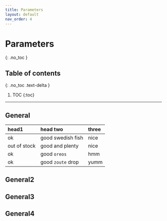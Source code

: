 ```yaml
---
title: Parameters
layout: default
nav_order: 4
---
```


# Parameters
{: .no_toc }

## Table of contents
{: .no_toc .text-delta }

1. TOC
{:toc}

---

## General

| head1        | head two          | three |
|:-------------|:------------------|:------|
| ok           | good swedish fish | nice  |
| out of stock | good and plenty   | nice  |
| ok           | good `oreos`      | hmm   |
| ok           | good `zoute` drop | yumm  |

## General2



## General3



## General4